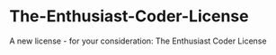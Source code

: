 # The-Enthusiast-Coder-License
A new license - for your consideration: The Enthusiast Coder License
